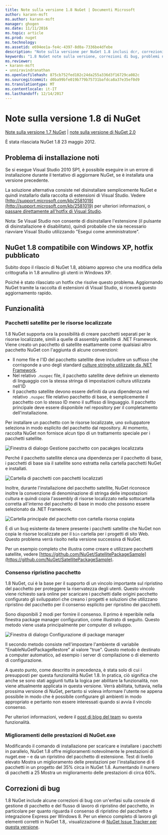 ```yaml
---
title: Note sulla versione 1.8 NuGet | Documenti Microsoft
author: karann-msft
ms.author: karann-msft
manager: ghogen
ms.date: 11/11/2016
ms.topic: article
ms.prod: nuget
ms.technology: 
ms.assetid: e694ee1a-fe4c-4397-8d0a-7336be4dfebe
description: "Note sulla versione per NuGet 1.8 inclusi dcr, correzioni di bug, le funzionalità aggiunte e problemi noti."
keywords: "1.8 NuGet note sulla versione, correzioni di bug, problemi noti, aggiunta di funzionalità, eseguire"
ms.reviewer:
- karann-msft
- unniravindranathan
ms.openlocfilehash: 875cb752fed102c24da255a336d3f16729ca082c
ms.sourcegitcommit: d0ba99bfe019b779b75731bafdca8a37e35ef0d9
ms.translationtype: MT
ms.contentlocale: it-IT
ms.lasthandoff: 12/14/2017
---
```

# <a name="nuget-18-release-notes"></a>Note sulla versione 1.8 di NuGet

[Note sulla versione 1.7 NuGet](../release-notes/nuget-1.7.md) | [note sulla versione di NuGet 2.0](../release-notes/nuget-2.0.md)

È stata rilasciata NuGet 1.8 23 maggio 2012.

## <a name="known-installation-issue"></a>Problema di installazione noti
Se si esegue Visual Studio 2010 SP1, è possibile eseguire in un errore di installazione durante il tentativo di aggiornare NuGet, se è installata una versione precedente.

La soluzione alternativa consiste nel disinstallare semplicemente NuGet e quindi installarlo dalla raccolta di estensioni di Visual Studio.  Vedere [http://support.microsoft.com/kb/2581019](http://support.microsoft.com/kb/2581019) per ulteriori informazioni, o [passare direttamente all'hotfix di Visual Studio](http://bit.ly/vsixcertfix).

Nota: Se Visual Studio non consente di disinstallare l'estensione (il pulsante di disinstallazione è disabilitato), quindi probabile che sia necessario riavviare Visual Studio utilizzando "Esegui come amministratore".

## <a name="nuget-18-incompatible-with-windows-xp-hotfix-published"></a>NuGet 1.8 compatibile con Windows XP, hotfix pubblicato

Subito dopo il rilascio di NuGet 1.8, abbiamo appreso che una modifica della crittografia in 1.8 annullino gli utenti in Windows XP.

Poiché è stato rilasciato un hotfix che risolve questo problema.  Aggiornando NuGet tramite la raccolta di estensioni di Visual Studio, si riceverà questo aggiornamento rapido.

## <a name="features"></a>Funzionalità

### <a name="satellite-packages-for-localized-resources"></a>Pacchetti satellite per le risorse localizzate
1.8 NuGet supporta ora la possibilità di creare pacchetti separati per le risorse localizzate, simili a quelle di assembly satellite di .NET Framework.  Viene creato un pacchetto di satellite esattamente come qualsiasi altro pacchetto NuGet con l'aggiunta di alcune convenzioni:

* Il nome file e l'ID del pacchetto satellite deve includere un suffisso che corrisponde a uno degli standard [culture stringhe utilizzate da .NET Framework](http://msdn.microsoft.com/goglobal/bb896001.aspx).
* Nel relativo `.nuspec` file, il pacchetto satellite deve definire un elemento di linguaggio con la stessa stringa di impostazioni cultura utilizzata nell'ID
* Il pacchetto satellite devono essere definiti da una dipendenza nel relativo `.nuspec` file relativo pacchetto di base, è semplicemente il pacchetto con lo stesso ID meno il suffisso di linguaggio.  Il pacchetto principale deve essere disponibile nel repository per il completamento dell'installazione.

Per installare un pacchetto con le risorse localizzate, uno sviluppatore seleziona in modo esplicito del pacchetto dal repository. Al momento, raccolta NuGet non fornisce alcun tipo di un trattamento speciale per i pacchetti satellite.

![Finestra di dialogo Gestione pacchetto con pacakges localizzata](./media/dlg-w-loc-packs.png)

Perché il pacchetto satellite elenca una dipendenza per il pacchetto di base, i pacchetti di base sia il satellite sono estratta nella cartella pacchetti NuGet e installati.

![Cartella di pacchetti con pacchetti localizzati](./media/fldr-loc-packs.png)

Inoltre, durante l'installazione del pacchetto satellite, NuGet riconosce inoltre la convenzione di denominazione di stringa delle impostazioni cultura e quindi copia l'assembly di risorse localizzato nella sottocartella corretta all'interno del pacchetto di base in modo che possono essere selezionato da .NET Framework.

![Cartella principale del pacchetto con cartella risorsa copiata](./media/fldr-copied-loc.png)

È di un bug esistente da tenere presente i pacchetti satellite che NuGet non copia le risorse localizzate per il `bin` cartella per i progetti di sito Web.  Questo problema verrà risolto nella versione successiva di NuGet.

Per un esempio completo che illustra come creare e utilizzare pacchetti satellite, vedere [https://github.com/NuGet/SatellitePackageSample](https://github.com/NuGet/SatellitePackageSample).

### <a name="package-restore-consent"></a>Consenso ripristino pacchetto
1.8 NuGet, cui è la base per il supporto di un vincolo importante sul ripristino del pacchetto per proteggere la riservatezza degli utenti. Questo vincolo viene richiesto sarà online per scaricare i pacchetti dalle origini pacchetto configurato gli sviluppatori che creano i progetti e soluzioni che utilizzano ripristino del pacchetto per il consenso esplicito per ripristino dei pacchetti.

Sono disponibili 2 modi per fornire il consenso. Il primo è reperibile nella finestra package manager configuration, come illustrato di seguito.  Questo metodo viene usata principalmente per computer di sviluppo.

![Finestra di dialogo Configurazione di package manager](./media/pr-consent-configdlg.png)

Il secondo metodo consiste nell'impostare l'ambiente di variabile "EnableNuGetPackageRestore" al valore "true".  Questo metodo è destinato a computer automatico, ad esempio i server di compilazione o di elemento di configurazione.

A questo punto, come descritto in precedenza, è stata solo di cui i presupposti per questa funzionalità NuGet 1.8.  In pratica, ciò significa che anche se sono stati aggiunti tutta la logica per abilitare la funzionalità, non viene attualmente applicata in questa versione. Verrà abilitata, tuttavia, nella prossima versione di NuGet, pertanto si voleva informare l'utente ne appena possibile in modo che è possibile configurare gli ambienti in modo appropriato e pertanto non essere interessati quando si avvia il vincolo consenso.

Per ulteriori informazioni, vedere il [post di blog del team](http://blog.nuget.org/20120518/package-restore-and-consent.html) su questa funzionalità.

### <a name="nugetexe-performance-improvements"></a>Miglioramenti delle prestazioni di NuGet.exe
Modificando il comando di installazione per scaricare e installare i pacchetti in parallelo, NuGet 1.8 offre miglioramenti notevolmente le prestazioni di nuget.exe – e da un ripristino del pacchetto di estensione.  Test di livello elevato Mostra un miglioramento delle prestazioni per l'installazione di 6 pacchetti in un progetto del 35% circa in NuGet 1.8.  Aumentando il numero di pacchetti a 25 Mostra un miglioramento delle prestazioni di circa 60%.

## <a name="bug-fixes"></a>Correzioni di bug
1.8 NuGet include alcune correzioni di bug con un'enfasi sulla console di gestione di pacchetto e del flusso di lavoro di ripristino del pacchetto, in particolare per quanto riguarda il consenso di ripristino del pacchetto e integrazione Express per Windows 8.
Per un elenco completo di lavoro gli elementi corretti in NuGet 1.8,. visualizzazione di [NuGet Issue Tracker per questa versione](http://nuget.codeplex.com/workitem/list/advanced?keyword=&status=Closed&type=All&priority=All&release=NuGet%201.8&assignedTo=All&component=All&sortField=Votes&sortDirection=Descending&page=0).
